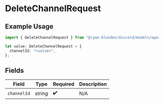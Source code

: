 # DeleteChannelRequest

## Example Usage

```typescript
import { DeleteChannelRequest } from "@ryan-blunden/discord/models/operations";

let value: DeleteChannelRequest = {
  channelId: "<value>",
};
```

## Fields

| Field              | Type               | Required           | Description        |
| ------------------ | ------------------ | ------------------ | ------------------ |
| `channelId`        | *string*           | :heavy_check_mark: | N/A                |